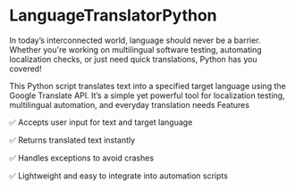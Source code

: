 # LanguageTranslatorPython

In today’s interconnected world, language should never be a barrier. Whether you're working on multilingual software testing, automating localization checks, or just need quick translations, Python has you covered!

This Python script translates text into a specified target language using the Google Translate API. It’s a simple yet powerful tool for localization testing, multilingual automation, and everyday translation needs
Features

✅ Accepts user input for text and target language

✅ Returns translated text instantly

✅ Handles exceptions to avoid crashes

✅ Lightweight and easy to integrate into automation scripts





